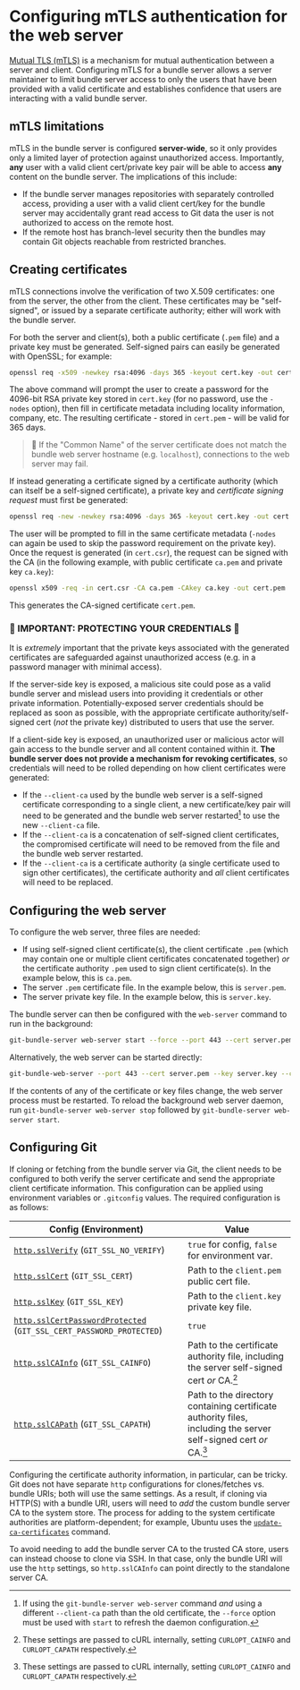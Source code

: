 # Configuring mTLS authentication for the web server

[Mutual TLS (mTLS)][mtls] is a mechanism for mutual authentication between a
server and client. Configuring mTLS for a bundle server allows a server
maintainer to limit bundle server access to only the users that have been
provided with a valid certificate and establishes confidence that users are
interacting with a valid bundle server.

[mtls]: https://www.cloudflare.com/learning/access-management/what-is-mutual-tls/

## mTLS limitations

mTLS in the bundle server is configured **server-wide**, so it only provides
only a limited layer of protection against unauthorized access. Importantly,
**any** user with a valid client cert/private key pair will be able to access
**any** content on the bundle server. The implications of this include:

- If the bundle server manages repositories with separately controlled access,
  providing a user with a valid client cert/key for the bundle server may
  accidentally grant read access to Git data the user is not authorized to
  access on the remote host.
- If the remote host has branch-level security then the bundles may contain Git
  objects reachable from restricted branches.

## Creating certificates

mTLS connections involve the verification of two X.509 certificates: one from
the server, the other from the client. These certificates may be "self-signed",
or issued by a separate certificate authority; either will work with the bundle
server.

For both the server and client(s), both a public certificate (`.pem` file) and a
private key must be generated. Self-signed pairs can easily be generated with
OpenSSL; for example:

```bash
openssl req -x509 -newkey rsa:4096 -days 365 -keyout cert.key -out cert.pem
```

The above command will prompt the user to create a password for the 4096-bit RSA
private key stored in `cert.key` (for no password, use the `-nodes` option),
then fill in certificate metadata including locality information, company, etc.
The resulting certificate - stored in `cert.pem` - will be valid for 365 days.

> :rotating_light: If the "Common Name" of the server certificate does not match
> the bundle web server hostname (e.g. `localhost`), connections to the web
> server may fail.

If instead generating a certificate signed by a certificate authority (which can
itself be a self-signed certificate), a private key and _certificate signing
request_ must first be generated:

```bash
openssl req -new -newkey rsa:4096 -days 365 -keyout cert.key -out cert.csr
```

The user will be prompted to fill in the same certificate metadata (`-nodes` can
again be used to skip the password requirement on the private key). Once the
request is generated (in `cert.csr`), the request can be signed with the CA (in
the following example, with public certificate `ca.pem` and private key
`ca.key`):

```bash
openssl x509 -req -in cert.csr -CA ca.pem -CAkey ca.key -out cert.pem
```

This generates the CA-signed certificate `cert.pem`.

### :rotating_light: IMPORTANT: PROTECTING YOUR CREDENTIALS :rotating_light:

It is _extremely_ important that the private keys associated with the generated
certificates are safeguarded against unauthorized access (e.g. in a password
manager with minimal access).

If the server-side key is exposed, a malicious site could pose as a valid bundle
server and mislead users into providing it credentials or other private
information. Potentially-exposed server credentials should be replaced as soon
as possible, with the appropriate certificate authority/self-signed cert (_not_
the private key) distributed to users that use the server.

If a client-side key is exposed, an unauthorized user or malicious actor will
gain access to the bundle server and all content contained within it. **The
bundle server does not provide a mechanism for revoking certificates**, so
credentials will need to be rolled depending on how client certificates were
generated:

- If the `--client-ca` used by the bundle web server is a self-signed
  certificate corresponding to a single client, a new certificate/key pair will
  need to be generated and the bundle web server restarted[^1] to use the new
  `--client-ca` file.
- If the `--client-ca` is a concatenation of self-signed client certificates,
  the compromised certificate will need to be removed from the file and the
  bundle web server restarted.
- If the `--client-ca` is a certificate authority (a single certificate used to
  sign other certificates), the certificate authority and _all_ client
  certificates will need to be replaced.

## Configuring the web server

To configure the web server, three files are needed:

- If using self-signed client certificate(s), the client certificate `.pem`
  (which may contain one or multiple client certificates concatenated together)
  _or_ the certificate authority `.pem` used to sign client certificate(s). In
  the example below, this is `ca.pem`.
- The server `.pem` certificate file. In the example below, this is
  `server.pem`.
- The server private key file. In the example below, this is `server.key`.

The bundle server can then be configured with the `web-server` command to run in
the background:

```bash
git-bundle-server web-server start --force --port 443 --cert server.pem --key server.key --client-ca ca.pem
```

Alternatively, the web server can be started directly:

```bash
git-bundle-web-server --port 443 --cert server.pem --key server.key --client-ca ca.pem
```

If the contents of any of the certificate or key files change, the web server
process must be restarted. To reload the background web server daemon, run
`git-bundle-server web-server stop` followed by `git-bundle-server web-server
start`.

## Configuring Git

If cloning or fetching from the bundle server via Git, the client needs to be
configured to both verify the server certificate and send the appropriate client
certificate information. This configuration can be applied using environment
variables or `.gitconfig` values. The required configuration is as follows:

| Config (Environment) | Value |
| --- | --- |
| [`http.sslVerify`][sslVerify] (`GIT_SSL_NO_VERIFY`) | `true` for config, `false` for environment var. |
| [`http.sslCert`][sslCert] (`GIT_SSL_CERT`) | Path to the `client.pem` public cert file. |
| [`http.sslKey`][sslKey] (`GIT_SSL_KEY`) | Path to the `client.key` private key file. |
| [`http.sslCertPasswordProtected`][sslKeyPassword] (`GIT_SSL_CERT_PASSWORD_PROTECTED`) | `true` |
| [`http.sslCAInfo`][sslCAInfo] (`GIT_SSL_CAINFO`) | Path to the certificate authority file, including the server self-signed cert _or_ CA.[^2] |
| [`http.sslCAPath`][sslCAPath] (`GIT_SSL_CAPATH`) | Path to the directory containing certificate authority files, including the server self-signed cert _or_ CA.[^2] |

Configuring the certificate authority information, in particular, can be tricky.
Git does not have separate `http` configurations for clones/fetches vs. bundle
URIs; both will use the same settings. As a result, if cloning via HTTP(S) with
a bundle URI, users will need to _add_ the custom bundle server CA to the system
store. The process for adding to the system certificate authorities are
platform-dependent; for example, Ubuntu uses the
[`update-ca-certificates`][update-ca-certificates] command.

To avoid needing to add the bundle server CA to the trusted CA store, users can
instead choose to clone via SSH. In that case, only the bundle URI will use the
`http` settings, so `http.sslCAInfo` can point directly to the standalone server
CA.

[sslVerify]: https://git-scm.com/docs/git-config#Documentation/git-config.txt-httpsslVerify
[sslCert]: https://git-scm.com/docs/git-config#Documentation/git-config.txt-httpsslCert
[sslKey]: https://git-scm.com/docs/git-config#Documentation/git-config.txt-httpsslKey
[sslKeyPassword]: https://git-scm.com/docs/git-config#Documentation/git-config.txt-httpsslCertPasswordProtected
[sslCAInfo]: https://git-scm.com/docs/git-config#Documentation/git-config.txt-httpsslCAInfo
[sslCAPath]: https://git-scm.com/docs/git-config#Documentation/git-config.txt-httpsslCAPath
[update-ca-certificates]: https://manpages.ubuntu.com/manpages/xenial/man8/update-ca-certificates.8.html

[^1]: If using the `git-bundle-server web-server` command _and_ using a
      different `--client-ca` path than the old certificate, the `--force` option
      must be used with `start` to refresh the daemon configuration.
[^2]: These settings are passed to cURL internally, setting `CURLOPT_CAINFO` and
      `CURLOPT_CAPATH` respectively.